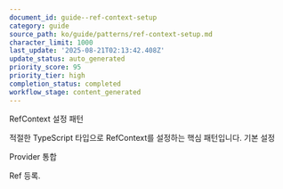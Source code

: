 ```yaml
---
document_id: guide--ref-context-setup
category: guide
source_path: ko/guide/patterns/ref-context-setup.md
character_limit: 1000
last_update: '2025-08-21T02:13:42.408Z'
update_status: auto_generated
priority_score: 95
priority_tier: high
completion_status: completed
workflow_stage: content_generated
---
```

RefContext 설정 패턴

적절한 TypeScript 타입으로 RefContext를 설정하는 핵심 패턴입니다. 기본 설정

Provider 통합

Ref 등록.
